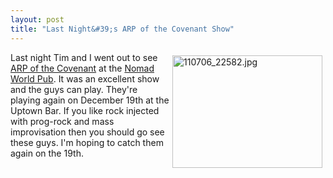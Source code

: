 ```yaml
---
layout: post
title: "Last Night&#39;s ARP of the Covenant Show"
---
```


<p><a title="Photo Sharing" href="http://www.flickr.com/photos/kindohm/292100406/"><img style="MARGIN: 5px" height="180" alt="110706_22582.jpg" src="http://static.flickr.com/118/292100406_3a0e02508b_m.jpg" width="240" align="right" border="0" /></a>Last night Tim and I went out to see <a href="http://www.arpofthecovenant.com" target="_blank">ARP of the Covenant</a> at the <a href="http://www.nomadpub.com" target="_blank">Nomad World Pub</a>. It was an excellent show and the guys can play. They're playing again on December 19th at the Uptown Bar. If you like rock injected with prog-rock and mass improvisation then you should go see these guys. I'm hoping to catch them again on the 19th.</p>  
